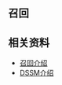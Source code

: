 ## 召回

## 相关资料

* [召回介绍](https://zhuanlan.zhihu.com/p/115690499)
* [DSSM介绍](https://juejin.im/post/6844904168071626766)
